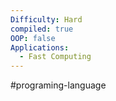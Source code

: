 ```yaml
---
Difficulty: Hard
compiled: true
OOP: false
Applications:
  - Fast Computing
---
```



#programing-language 